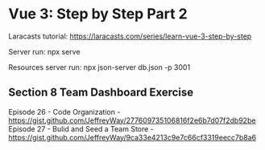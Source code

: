 # Vue 3: Step by Step Part 2

Laracasts tutorial: https://laracasts.com/series/learn-vue-3-step-by-step

Server run: npx serve

Resources server run: npx json-server db.json -p 3001

## Section 8 Team Dashboard Exercise
Episode 26 - Code Organization - https://gist.github.com/JeffreyWay/277609735106816f2e6b7d07f2db92be
Episode 27 - Bulid and Seed a Team Store - https://gist.github.com/JeffreyWay/9ca33e4213c9e7c66cf3319eecc7b8a6